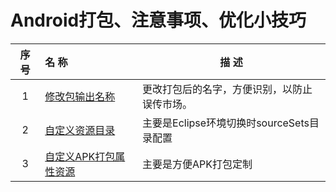 # Android打包、注意事项、优化小技巧

序 号 | 名 称                                               | 描 述
:-: | :------------------------------------------------ | -----------------------------
1   | [修改包输出名称](./android-apk/打包更改名称.md)                | 更改打包后的名字，方便识别，以防止误传市场。
2   | [自定义资源目录](./android-apk/gralde自定义sourceSets目录.md) | 主要是Eclipse环境切换时sourceSets目录配置
3   | [自定义APK打包属性资源](./android-apk/自定义打包属性.md)          | 主要是方便APK打包定制
